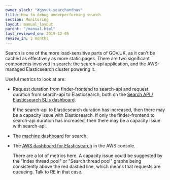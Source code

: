 ```yaml
---
owner_slack: "#govuk-searchandnav"
title: How to debug underperforming search
section: Monitoring
layout: manual_layout
parent: "/manual.html"
last_reviewed_on: 2019-12-05
review_in: 3 months
---
```


Search is one of the more load-sensitive parts of GOV.UK, as it can't be cached as effectively as more static pages.  There are two significant components involved in search: the search-api application, and the AWS-managed Elasticsearch cluster powering it.

Useful metrics to look at are:

- Request duration from finder-frontend to search-api and request duration from search-api to Elasticsearch, both on the [Search API / Elasticsearch SLIs dashboard](https://grafana.blue.production.govuk.digital/dashboard/file/search_api_elasticsearch.json?orgId=1).

    If the search-api to Elasticsearch duration has increased, then there may be a capacity issue with Elasticsearch.  If only the finder-frontend to search-api duration has increased, then there may be a capacity issue with search-api.

- The [machine dashboard](https://grafana.blue.production.govuk.digital/dashboard/file/machine.json?refresh=1m&orgId=1) for search.

- The [AWS dashboard for Elasticsearch](https://eu-west-1.console.aws.amazon.com/es/home?region=eu-west-1#domain:resource=blue-elasticsearch6-domain;action=dashboard) in the AWS console.

    There are a lot of metrics here.  A capacity issue could be suggested by the "Index thread pool" or "Search thread pool" graphs being consistently above the red dashed line, which means that requests are queueing.  Talk to RE in that case.
